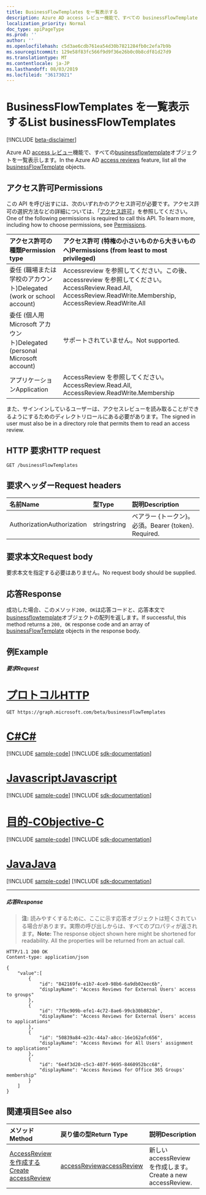 ```yaml
---
title: BusinessFlowTemplates を一覧表示する
description: Azure AD access レビュー機能で、すべての businessFlowTemplate オブジェクトを一覧表示します。
localization_priority: Normal
doc_type: apiPageType
ms.prod: ''
author: ''
ms.openlocfilehash: c5d3ae6cdb761ea54d30b7821284fb0c2efa7b9b
ms.sourcegitcommit: 129e58f83fc566f9d9f36e26b0c0b8cdf81d27d9
ms.translationtype: MT
ms.contentlocale: ja-JP
ms.lasthandoff: 08/03/2019
ms.locfileid: "36173021"
---
```

# <a name="list-businessflowtemplates"></a><span data-ttu-id="69548-103">BusinessFlowTemplates を一覧表示する</span><span class="sxs-lookup"><span data-stu-id="69548-103">List businessFlowTemplates</span></span>

[!INCLUDE [beta-disclaimer](../../includes/beta-disclaimer.md)]

<span data-ttu-id="69548-104">Azure AD [access レビュー](../resources/accessreviews-root.md)機能で、すべての[businessflowtemplate](../resources/businessflowtemplate.md)オブジェクトを一覧表示します。</span><span class="sxs-lookup"><span data-stu-id="69548-104">In the Azure AD [access reviews](../resources/accessreviews-root.md) feature, list all the [businessFlowTemplate](../resources/businessflowtemplate.md) objects.</span></span>
## <a name="permissions"></a><span data-ttu-id="69548-105">アクセス許可</span><span class="sxs-lookup"><span data-stu-id="69548-105">Permissions</span></span>
<span data-ttu-id="69548-p101">この API を呼び出すには、次のいずれかのアクセス許可が必要です。アクセス許可の選択方法などの詳細については、「[アクセス許可](/graph/permissions-reference)」を参照してください。</span><span class="sxs-lookup"><span data-stu-id="69548-p101">One of the following permissions is required to call this API. To learn more, including how to choose permissions, see [Permissions](/graph/permissions-reference).</span></span>

|<span data-ttu-id="69548-108">アクセス許可の種類</span><span class="sxs-lookup"><span data-stu-id="69548-108">Permission type</span></span>                        | <span data-ttu-id="69548-109">アクセス許可 (特権の小さいものから大きいものへ)</span><span class="sxs-lookup"><span data-stu-id="69548-109">Permissions (from least to most privileged)</span></span>              |
|:--------------------------------------|:---------------------------------------------------------|
|<span data-ttu-id="69548-110">委任 (職場または学校のアカウント)</span><span class="sxs-lookup"><span data-stu-id="69548-110">Delegated (work or school account)</span></span>     | <span data-ttu-id="69548-111">Accessreview を参照してください。この後、accessreview を参照してください。</span><span class="sxs-lookup"><span data-stu-id="69548-111">AccessReview.Read.All, AccessReview.ReadWrite.Membership, AccessReview.ReadWrite.All</span></span>  |
|<span data-ttu-id="69548-112">委任 (個人用 Microsoft アカウント)</span><span class="sxs-lookup"><span data-stu-id="69548-112">Delegated (personal Microsoft account)</span></span> | <span data-ttu-id="69548-113">サポートされていません。</span><span class="sxs-lookup"><span data-stu-id="69548-113">Not supported.</span></span> |
|<span data-ttu-id="69548-114">アプリケーション</span><span class="sxs-lookup"><span data-stu-id="69548-114">Application</span></span>                            | <span data-ttu-id="69548-115">AccessReview を参照してください。</span><span class="sxs-lookup"><span data-stu-id="69548-115">AccessReview.Read.All, AccessReview.ReadWrite.Membership</span></span> |

<span data-ttu-id="69548-116">また、サインインしているユーザーは、アクセスレビューを読み取ることができるようにするためのディレクトリロールにある必要があります。</span><span class="sxs-lookup"><span data-stu-id="69548-116">The signed in user must also be in a directory role that permits them to read an access review.</span></span>

## <a name="http-request"></a><span data-ttu-id="69548-117">HTTP 要求</span><span class="sxs-lookup"><span data-stu-id="69548-117">HTTP request</span></span>
<!-- { "blockType": "ignored" } -->
```http
GET /businessFlowTemplates
```
## <a name="request-headers"></a><span data-ttu-id="69548-118">要求ヘッダー</span><span class="sxs-lookup"><span data-stu-id="69548-118">Request headers</span></span>
| <span data-ttu-id="69548-119">名前</span><span class="sxs-lookup"><span data-stu-id="69548-119">Name</span></span>         | <span data-ttu-id="69548-120">型</span><span class="sxs-lookup"><span data-stu-id="69548-120">Type</span></span>        | <span data-ttu-id="69548-121">説明</span><span class="sxs-lookup"><span data-stu-id="69548-121">Description</span></span> |
|:-------------|:------------|:------------|
| <span data-ttu-id="69548-122">Authorization</span><span class="sxs-lookup"><span data-stu-id="69548-122">Authorization</span></span> | <span data-ttu-id="69548-123">string</span><span class="sxs-lookup"><span data-stu-id="69548-123">string</span></span> | <span data-ttu-id="69548-p102">ベアラー \{トークン\}。必須。</span><span class="sxs-lookup"><span data-stu-id="69548-p102">Bearer \{token\}. Required.</span></span> |

## <a name="request-body"></a><span data-ttu-id="69548-126">要求本文</span><span class="sxs-lookup"><span data-stu-id="69548-126">Request body</span></span>
<span data-ttu-id="69548-127">要求本文を指定する必要はありません。</span><span class="sxs-lookup"><span data-stu-id="69548-127">No request body should be supplied.</span></span>

## <a name="response"></a><span data-ttu-id="69548-128">応答</span><span class="sxs-lookup"><span data-stu-id="69548-128">Response</span></span>
<span data-ttu-id="69548-129">成功した場合、このメソッド`200, OK`は応答コードと、応答本文で[businessflowtemplate](../resources/businessflowtemplate.md)オブジェクトの配列を返します。</span><span class="sxs-lookup"><span data-stu-id="69548-129">If successful, this method returns a `200, OK` response code and an array of [businessFlowTemplate](../resources/businessflowtemplate.md) objects in the response body.</span></span>

## <a name="example"></a><span data-ttu-id="69548-130">例</span><span class="sxs-lookup"><span data-stu-id="69548-130">Example</span></span>
##### <a name="request"></a><span data-ttu-id="69548-131">要求</span><span class="sxs-lookup"><span data-stu-id="69548-131">Request</span></span>


# <a name="httptabhttp"></a>[<span data-ttu-id="69548-132">プロトコル</span><span class="sxs-lookup"><span data-stu-id="69548-132">HTTP</span></span>](#tab/http)
<!-- {
  "blockType": "request",
  "name": "get_businessFlowTemplate"
}-->
```http
GET https://graph.microsoft.com/beta/businessFlowTemplates
```
# <a name="ctabcsharp"></a>[<span data-ttu-id="69548-133">C#</span><span class="sxs-lookup"><span data-stu-id="69548-133">C#</span></span>](#tab/csharp)
[!INCLUDE [sample-code](../includes/snippets/csharp/get-businessflowtemplate-csharp-snippets.md)]
[!INCLUDE [sdk-documentation](../includes/snippets/snippets-sdk-documentation-link.md)]

# <a name="javascripttabjavascript"></a>[<span data-ttu-id="69548-134">Javascript</span><span class="sxs-lookup"><span data-stu-id="69548-134">Javascript</span></span>](#tab/javascript)
[!INCLUDE [sample-code](../includes/snippets/javascript/get-businessflowtemplate-javascript-snippets.md)]
[!INCLUDE [sdk-documentation](../includes/snippets/snippets-sdk-documentation-link.md)]

# <a name="objective-ctabobjc"></a>[<span data-ttu-id="69548-135">目的-C</span><span class="sxs-lookup"><span data-stu-id="69548-135">Objective-C</span></span>](#tab/objc)
[!INCLUDE [sample-code](../includes/snippets/objc/get-businessflowtemplate-objc-snippets.md)]
[!INCLUDE [sdk-documentation](../includes/snippets/snippets-sdk-documentation-link.md)]

# <a name="javatabjava"></a>[<span data-ttu-id="69548-136">Java</span><span class="sxs-lookup"><span data-stu-id="69548-136">Java</span></span>](#tab/java)
[!INCLUDE [sample-code](../includes/snippets/java/get-businessflowtemplate-java-snippets.md)]
[!INCLUDE [sdk-documentation](../includes/snippets/snippets-sdk-documentation-link.md)]

---


##### <a name="response"></a><span data-ttu-id="69548-137">応答</span><span class="sxs-lookup"><span data-stu-id="69548-137">Response</span></span>
><span data-ttu-id="69548-p103">**注:** 読みやすくするために、ここに示す応答オブジェクトは短くされている場合があります。実際の呼び出しからは、すべてのプロパティが返されます。</span><span class="sxs-lookup"><span data-stu-id="69548-p103">**Note:** The response object shown here might be shortened for readability. All the properties will be returned from an actual call.</span></span>
<!-- {
  "blockType": "response",
  "truncated": true,
  "@odata.type": "microsoft.graph.businessFlowTemplate",
    "isCollection": true
} -->
```http
HTTP/1.1 200 OK
Content-type: application/json

{
    "value":[
        {
            "id": "842169fe-e1b7-4ce9-98b6-6a9db02eec6b",
            "displayName": "Access Reviews for External Users' access to groups"
        },
        {
            "id": "7fbc909b-efe1-4c72-8ae6-99cb30b882de",
            "displayName": "Access Reviews for External Users' access to applications"
        },
        {
            "id": "50839a84-e23c-44a7-a8cc-16e162afc656",
            "displayName": "Access Reviews for All Users' assignment to applications"
        },
        {
            "id": "6e4f3d20-c5c3-407f-9695-8460952bcc68",
            "displayName": "Access Reviews for Office 365 Groups' membership"
        } 
    ]
}

```

## <a name="see-also"></a><span data-ttu-id="69548-140">関連項目</span><span class="sxs-lookup"><span data-stu-id="69548-140">See also</span></span>

| <span data-ttu-id="69548-141">メソッド</span><span class="sxs-lookup"><span data-stu-id="69548-141">Method</span></span>           | <span data-ttu-id="69548-142">戻り値の型</span><span class="sxs-lookup"><span data-stu-id="69548-142">Return Type</span></span>    |<span data-ttu-id="69548-143">説明</span><span class="sxs-lookup"><span data-stu-id="69548-143">Description</span></span>|
|:---------------|:--------|:----------|
|[<span data-ttu-id="69548-144">AccessReview を作成する</span><span class="sxs-lookup"><span data-stu-id="69548-144">Create accessReview</span></span>](accessreview-create.md) |    [<span data-ttu-id="69548-145">accessReview</span><span class="sxs-lookup"><span data-stu-id="69548-145">accessReview</span></span>](../resources/accessreview.md) |  <span data-ttu-id="69548-146">新しい accessReview を作成します。</span><span class="sxs-lookup"><span data-stu-id="69548-146">Create a new accessReview.</span></span> |




<!--
{
  "type": "#page.annotation",
  "description": "List business flow template",
  "keywords": "",
  "section": "documentation",
  "tocPath": "",
  "suppressions": [
  ]
}
-->
